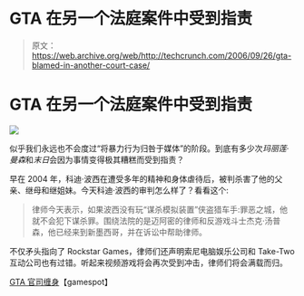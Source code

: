 # GTA 在另一个法庭案件中受到指责

> 原文：<https://web.archive.org/web/http://techcrunch.com/2006/09/26/gta-blamed-in-another-court-case/>

# GTA 在另一个法庭案件中受到指责

![](img/a08b4e823240f070e947e473b2d5d551.png)

似乎我们永远也不会度过“将暴力行为归咎于媒体”的阶段。到底有多少次*玛丽莲·曼森*和*末日*会因为事情变得极其糟糕而受到指责？

早在 2004 年，科迪·波西在遭受多年的精神和身体虐待后，被判杀害了他的父亲、继母和继姐妹。今天科迪·波西的审判怎么样了？看看这个:

> 律师今天表示，如果波西没有玩“谋杀模拟装置”侠盗猎车手:罪恶之城，他就不会犯下谋杀罪。围绕法院的是迈阿密的律师和反游戏斗士杰克·汤普森，他已经来到新墨西哥，并在诉讼中帮助律师。

不仅矛头指向了 Rockstar Games，律师们还声明索尼电脑娱乐公司和 Take-Two 互动公司也有过错。听起来视频游戏将会再次受到冲击，律师们将会满载而归。

[GTA 官司缠身](https://web.archive.org/web/20201125135149/http://www.gamespot.com/news/6158619.html)【gamespot】